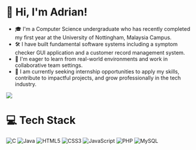 # 👋 Hi, I'm Adrian!
- 🎓 I'm a Computer Science undergraduate who has recently completed my first year at the University of Nottingham, Malaysia Campus.
- 🛠️ I have built fundamental software systems including a symptom checker GUI application and a customer record management system.
- 🤝 I'm eager to learn from real-world environments and work in collaborative team settings.
- 🚀 I am currently seeking internship opportunities to apply my skills, contribute to impactful projects, and grow professionally in the tech industry.

<!-- GitHub stats from https://github.com/anuraghazra/github-readme-stats -->
![](https://github-readme-stats.vercel.app/api?username=alzh05&theme=radical&hide_border=false&include_all_commits=true&count_private=true)<br/>

# 💻 Tech Stack
<!-- Badges from https://github.com/Ileriayo/markdown-badges -->
![C](https://img.shields.io/badge/c-%2300599C.svg?style=for-the-badge&logo=c&logoColor=white)
![Java](https://img.shields.io/badge/java-%23ED8B00.svg?style=for-the-badge&logo=openjdk&logoColor=white)
![HTML5](https://img.shields.io/badge/html5-%23E34F26.svg?style=for-the-badge&logo=html5&logoColor=white)
![CSS3](https://img.shields.io/badge/css3-%231572B6.svg?style=for-the-badge&logo=css3&logoColor=white)
![JavaScript](https://img.shields.io/badge/javascript-%23323330.svg?style=for-the-badge&logo=javascript&logoColor=%23F7DF1E)
![PHP](https://img.shields.io/badge/php-%23777BB4.svg?style=for-the-badge&logo=php&logoColor=white)
![MySQL](https://img.shields.io/badge/mysql-4479A1.svg?style=for-the-badge&logo=mysql&logoColor=white)
